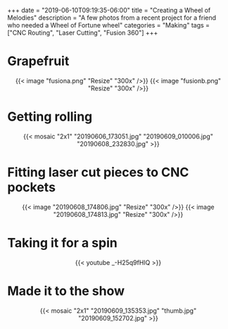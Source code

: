 +++
date = "2019-06-10T09:19:35-06:00"
title = "Creating a Wheel of Melodies"
description = "A few photos from a recent project for a friend who needed a Wheel of Fortune wheel"
categories = "Making"
tags = ["CNC Routing", "Laser Cutting", "Fusion 360"]
+++

# Grapefruit

<center>
  {{< image "fusiona.png" "Resize" "300x" />}}
  {{< image "fusionb.png" "Resize" "300x" />}}
</center>

# Getting rolling

<center>
  {{< mosaic "2x1" "20190606_173051.jpg" "20190609_010006.jpg" "20190608_232830.jpg" >}}
</center>

# Fitting laser cut pieces to CNC pockets

<center>
  {{< image "20190608_174806.jpg" "Resize" "300x" />}}
  {{< image "20190608_174813.jpg" "Resize" "300x" />}}
</center>

# Taking it for a spin

<center>
  {{< youtube _-H25q9fHIQ >}}
</center>

# Made it to the show

<center>
  {{< mosaic "2x1" "20190609_135353.jpg" "thumb.jpg" "20190609_152702.jpg" >}}
</center>

